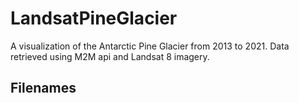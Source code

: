 # LandsatPineGlacier
A visualization of the Antarctic Pine Glacier from 2013 to 2021. Data retrieved using M2M api and Landsat 8 imagery.

## Filenames
